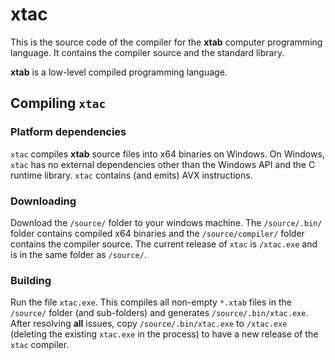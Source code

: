 # xtac
This is the source code of the compiler for the **xtab** computer programming language. It contains the compiler source and the standard library.

**xtab** is a low-level compiled programming language. 

## Compiling `xtac`

### Platform dependencies
`xtac` compiles **xtab** source files into x64 binaries on Windows. On Windows, `xtac` has no external dependencies other than the Windows API and the C runtime library. `xtac` contains (and emits) AVX instructions.

### Downloading
Download the `/source/` folder to your windows machine. The `/source/.bin/` folder contains compiled x64 binaries and the `/source/compiler/` folder contains the compiler source. The current release of `xtac` is `/xtac.exe` and is in the same folder as `/source/`.

### Building
Run the file `xtac.exe`. This compiles all non-empty `*.xtab` files in the `/source/` folder (and sub-folders) and generates `/source/.bin/xtac.exe`. After resolving **all** issues, copy `/source/.bin/xtac.exe` to `/xtac.exe` (deleting the existing `xtac.exe` in the process) to have a new release of the `xtac` compiler.

